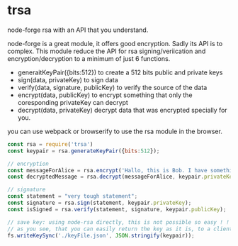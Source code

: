 # trsa
node-forge rsa with an API that you understand.

node-forge is a great module, it offers good encryption. Sadly its API is to complex. This module reduce the API for rsa signing/veriication and encryption/decryption to a minimum of just 6 functions.

 - generaitKeyPair({bits:512}) to create a 512 bits public and private keys
 - sign(data, privateKey) to sign data
 - verify(data, signature, publicKey) to verify the source of the data
 - encrypt(data, publicKey) to encrypt something that only the coresponding privateKey can decrypt
 - decrypt(data, privateKey) decrypt data that was encrypted specially for you.

you can use webpack or browserify to use the rsa module in the browser.

```js
const rsa = require('trsa')
const keypair = rsa.generateKeyPair({bits:512});

// encryption
const messageForAlice = rsa.encrypt('Hallo, this is Bob. I have something to tell you.', keyPair.publicKey);
const decryptedMessage = rsa.decrypt(messageForAlice, keypair.privateKey);

// signature
const statement = "very tough statement";
const signature = rsa.sign(statement, keypair.privateKey);
const isSigned = rsa.verify(statement, signature, keypair.publicKey);

// save key: using node-rsa directly, this is not possible so easy ! !
// as you see, that you can easily return the key as it is, to a client, without any extra transformation.
fs.writeKeySync('./keyFile.json', JSON.stringify(keypair));

```

